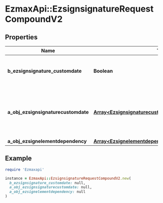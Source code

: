 # EzmaxApi::EzsignsignatureRequestCompoundV2

## Properties

| Name | Type | Description | Notes |
| ---- | ---- | ----------- | ----- |
| **b_ezsignsignature_customdate** | **Boolean** | Whether the Ezsignsignature has a custom date format or not. (Only possible when eEzsignsignatureType is **Name** or **Handwritten**) | [optional] |
| **a_obj_ezsignsignaturecustomdate** | [**Array&lt;EzsignsignaturecustomdateRequestCompoundV2&gt;**](EzsignsignaturecustomdateRequestV2.md) | An array of custom date blocks that will be filled at the time of signature.  Can only be used if bEzsignsignatureCustomdate is true.  Use an empty array if you don&#39;t want to have a date at all. | [optional] |
| **a_obj_ezsignelementdependency** | [**Array&lt;EzsignelementdependencyRequestCompound&gt;**](EzsignelementdependencyRequest.md) |  | [optional] |

## Example

```ruby
require 'Ezmaxapi'

instance = EzmaxApi::EzsignsignatureRequestCompoundV2.new(
  b_ezsignsignature_customdate: null,
  a_obj_ezsignsignaturecustomdate: null,
  a_obj_ezsignelementdependency: null
)
```

